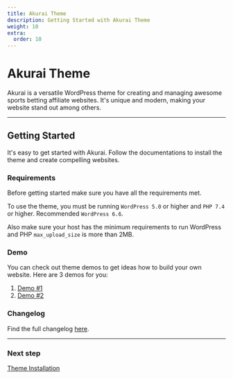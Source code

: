 ```yaml
---
title: Akurai Theme
description: Getting Started with Akurai Theme
weight: 10
extra:
  order: 10
---
```


# Akurai Theme

Akurai is a versatile WordPress theme for creating and managing awesome sports betting affiliate websites. It's unique and modern, making your website stand out among others.

---

## Getting Started

It's easy to get started with Akurai. Follow the documentations to install the theme and create compelling websites.

### Requirements

Before getting started make sure you have all the requirements met.

To use the theme, you must be running `WordPress 5.0` or higher and `PHP 7.4` or higher.
Recommended `WordPress 6.6`.

Also make sure your host has the minimum requirements to run WordPress and PHP `max_upload_size` is more than 2MB.

### Demo

You can check out theme demos to get ideas how to build your own website.
Here are 3 demos for you:

1. [Demo #1](https://demos.dinomatic.com/atlanta)
2. [Demo #2](https://demos.dinomatic.com/dortmund)

### Changelog

Find the full changelog [here](https://dinomatic.com/themes/akurai/changelog).

---

### Next step

[Theme Installation](/docs/akurai/installation/)
